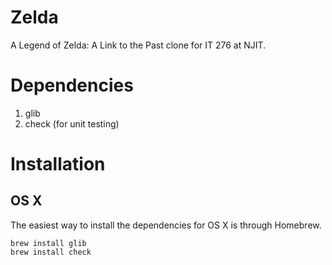 # Zelda

A Legend of Zelda: A Link to the Past clone for IT 276 at NJIT.

# Dependencies

1. glib
2. check (for unit testing)

# Installation

## OS X

The easiest way to install the dependencies for OS X is through Homebrew.

	brew install glib
	brew install check

